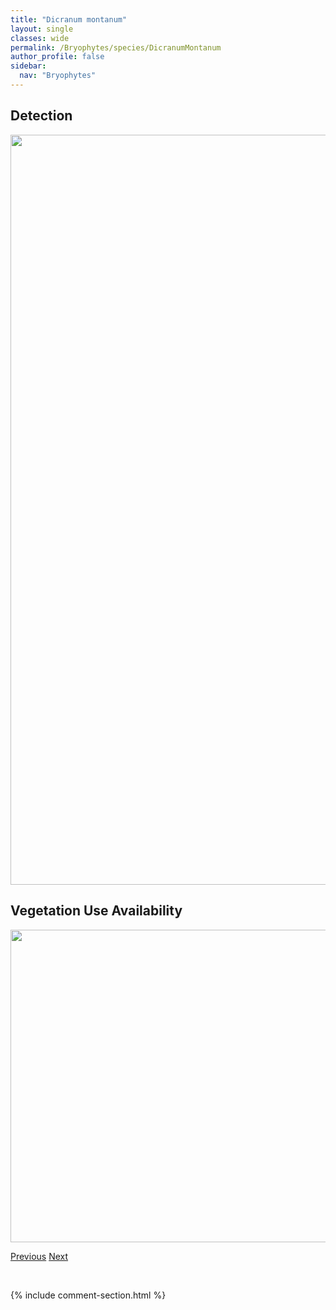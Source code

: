 ```yaml
---
title: "Dicranum montanum"
layout: single
classes: wide
permalink: /Bryophytes/species/DicranumMontanum
author_profile: false
sidebar:
  nav: "Bryophytes"
---
```


<h2>Detection</h2>

<a href="https://drive.google.com/uc?export=view&id=1sgchnCMGva5OI9ghjihRKF-cQYJLQ47t">
<img src="https://drive.google.com/uc?export=view&id=1sgchnCMGva5OI9ghjihRKF-cQYJLQ47t" height = "1200" width = "800">
</a>


<h2>Vegetation Use Availability</h2>

<a href="https://drive.google.com/uc?export=view&id=19Qhy9OA-uPWbPmyKYrnIudSrIWFAMFO1">
<img src="https://drive.google.com/uc?export=view&id=19Qhy9OA-uPWbPmyKYrnIudSrIWFAMFO1" height = "500" width = "1000">
</a>


<a href="/DevelopmentWebsite/Bryophytes/species/DicranumGroenlandicum" class="pagination--pager" title="Dicranum groenlandicum">Previous</a> <a href="/DevelopmentWebsite/Bryophytes/species/DicranumMuehlenbeckii" class="pagination--pager" title="Dicranum muehlenbeckii">Next</a>

<p>&nbsp;</p>

{% include comment-section.html %}
